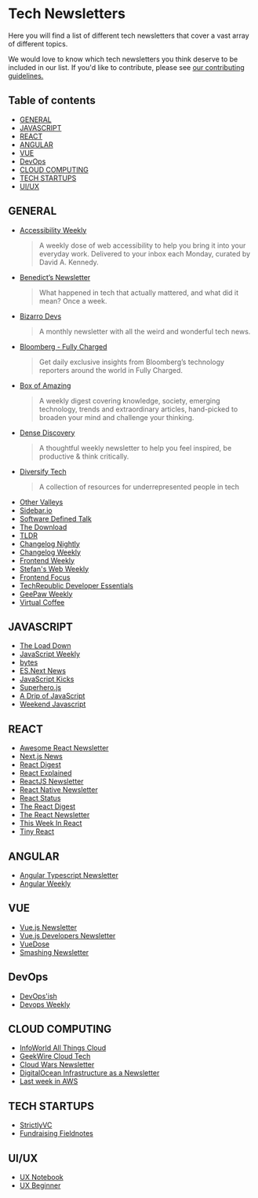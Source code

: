 # Tech Newsletters<!-- omit in toc -->

Here you will find a list of different tech newsletters that cover a vast array of different topics.

We would love to know which tech newsletters you think deserve to be included in our list. If you'd like to contribute, please see [our contributing guidelines.](./CONTRIBUTING.md)

## Table of contents<!-- omit in toc -->

- [GENERAL](#general)
- [JAVASCRIPT](#javascript)
- [REACT](#react)
- [ANGULAR](#angular)
- [VUE](#vue)
- [DevOps](#devops)
- [CLOUD COMPUTING](#cloud-computing)
- [TECH STARTUPS](#tech-startups)
- [UI/UX](#uiux)

## GENERAL

- [Accessibility Weekly](https://a11yweekly.com/)
    > A weekly dose of web accessibility to help you bring it into your everyday work. Delivered to your inbox each Monday, curated by David A. Kennedy.
- [Benedict’s Newsletter](https://www.ben-evans.com/newsletter)
    > What happened in tech that actually mattered, and what did it mean? Once a week.
- [Bizarro Devs](https://bizzarodevs.com/)
    > A monthly newsletter with all the weird and wonderful tech news.
- [Bloomberg - Fully Charged](https://link.mail.bloombergbusiness.com/public/11147896)
    > Get daily exclusive insights from Bloombergʼs technology reporters around the world in Fully Charged.
- [Box of Amazing](https://boxofamazing.com)
    > A weekly digest covering knowledge, society, emerging technology, trends and extraordinary articles, hand-picked to broaden your mind and challenge your thinking.
- [Dense Discovery](https://www.densediscovery.com/)
    > A thoughtful weekly newsletter to help you feel inspired, be productive & think critically.
- [Diversify Tech](https://www.diversifytech.co/)
    > A collection of resources for underrepresented people in tech
- [Other Valleys](https://www.othervalleys.net/)
- [Sidebar.io](https://sidebar.io/)
- [Software Defined Talk](https://us1.campaign-archive.com/home/?u=ce6149b4008d62a08093a4fa6&id=5877922e21)
- [The Download](https://forms.technologyreview.com/newsletters/briefing-the-download/)
- [TLDR](https://tldr.tech/)
- [Changelog Nightly](https://changelog.com/nightly/)
- [Changelog Weekly](https://changelog.com/weekly)
- [Frontend Weekly](https://frontendweekly.co/)
- [Stefan's Web Weekly](https://www.stefanjudis.com/newsletter/)
- [Frontend Focus](https://frontendfoc.us/)
- [TechRepublic Developer Essentials](www.techrepublic.com/newsletters/)
- [GeePaw Weekly](https://www.geepawhill.org/)
- [Virtual Coffee](https://virtualcoffee.io/newsletter/)

## JAVASCRIPT

- [The Load Down](https://www.thisdot.co/newsletter/)
- [JavaScript Weekly](https://javascriptweekly.com/)
- [bytes](https://bytes.dev/)
- [ES.Next News](http://esnextnews.com/)
- [ JavaScript Kicks](http://javascriptkicks.com/)
- [ Superhero.js](http://superherojs.com/)
- [A Drip of JavaScript](http://adripofjavascript.com/)
- [ Weekend Javascript ]()

## REACT

- [Awesome React Newsletter](https://react.libhunt.com/newsletter)
- [Next.js News](https://nextjsnews.com)
- [React Digest](https://reactdigest.net/)
- [React Explained](https://www.getrevue.co/profile/react-explained)
- [ReactJS Newsletter](http://reactjsnewsletter.com/)
- [React Native Newsletter](http://reactnative.cc/)
- [React Status](https://react.statuscode.com/)
- [The React Digest](https://www.getrevue.co/profile/the-react-digest)
- [The React Newsletter](http://theproblemsolver.nl/TheReactNewsletter/Subscribe)
- [This Week In React](https://this-week-in-react.org/)
- [Tiny React](https://tinyreact.email)

## ANGULAR

- [Angular Typescript Newsletter](https://fullstackfeed.com/angular-typescript-newsletter-most-intersting-and-updated-news-once-a-week/)
- [Angular Weekly](https://www.getrevue.co/profile/angular-newsletter)

## VUE

- [Vue.js Newsletter](https://news.vuejs.org)
- [Vue.js Developers Newsletter](https://www.getrevue.co/profile/vuejs-developers)
- [VueDose](https://vuedose.tips)
- [Smashing Newsletter](https://www.smashingmagazine.com/the-smashing-newsletter/)

## DevOps

- [ DevOps'ish](https://devopsish.com/)
- [Devops Weekly](https://www.devopsweekly.com/)

## CLOUD COMPUTING

- [InfoWorld All Things Cloud](https://www.infoworld.com/newsletters/signup.html)
- [GeekWire Cloud Tech](https://www.geekwire.com/cloud/)
- [Cloud Wars Newsletter](https://cloudwars.co/subscribe/cloud-wars-newsletter/)
- [DigitalOcean Infrastructure as a Newsletter](https://www.digitalocean.com/community/newsletter)
- [Last week in AWS](https://www.lastweekinaws.com/newsletter/)

## TECH STARTUPS

- [StrictlyVC](https://www.strictlyvc.com/)
- [Fundraising Fieldnotes](https://adamant.beehiiv.com/)

## UI/UX

- [UX Notebook](https://www.sarahdoody.com/ux-notebook-newsletter/)
- [UX Beginner](https://www.uxbeginner.com/ux-newsletter/)
